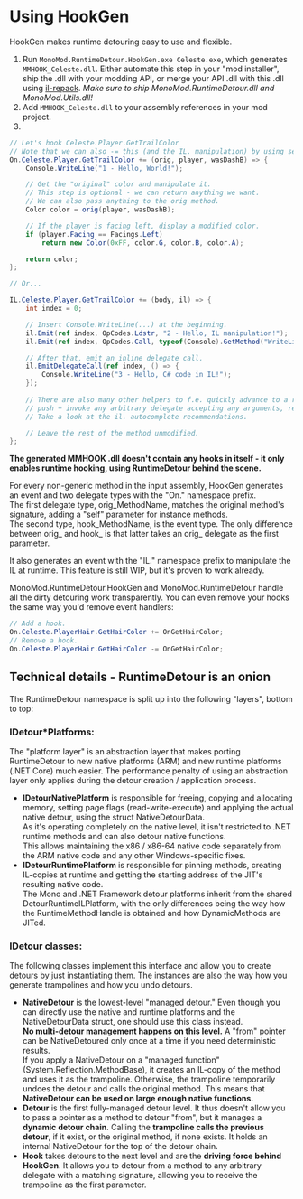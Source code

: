 # Using HookGen
HookGen makes runtime detouring easy to use and flexible.

1. Run `MonoMod.RuntimeDetour.HookGen.exe Celeste.exe`, which generates `MMHOOK_Celeste.dll`. Either automate this step in your "mod installer", ship the .dll with your modding API, or merge your API .dll with this .dll using [il-repack](https://github.com/gluck/il-repack). *Make sure to ship MonoMod.RuntimeDetour.dll and MonoMod.Utils.dll!*
2. Add `MMHOOK_Celeste.dll` to your assembly references in your mod project.
3.  
```cs
// Let's hook Celeste.Player.GetTrailColor
// Note that we can also -= this (and the IL. manipulation) by using separate methods.
On.Celeste.Player.GetTrailColor += (orig, player, wasDashB) => {
    Console.WriteLine("1 - Hello, World!");

    // Get the "original" color and manipulate it.
    // This step is optional - we can return anything we want.
    // We can also pass anything to the orig method.
    Color color = orig(player, wasDashB);

    // If the player is facing left, display a modified color.
    if (player.Facing == Facings.Left)
        return new Color(0xFF, color.G, color.B, color.A);

    return color;
};

// Or...

IL.Celeste.Player.GetTrailColor += (body, il) => {
    int index = 0;

    // Insert Console.WriteLine(...) at the beginning.
    il.Emit(ref index, OpCodes.Ldstr, "2 - Hello, IL manipulation!");
    il.Emit(ref index, OpCodes.Call, typeof(Console).GetMethod("WriteLine", new Type[] { typeof(string) }));

    // After that, emit an inline delegate call.
    il.EmitDelegateCall(ref index, () => {
        Console.WriteLine("3 - Hello, C# code in IL!");
    });
    
    // There are also many other helpers to f.e. quickly advance to a region or
    // push + invoke any arbitrary delegate accepting any arguments, returning anything.
    // Take a look at the il. autocomplete recommendations.

    // Leave the rest of the method unmodified.
};

```

**The generated MMHOOK .dll doesn't contain any hooks in itself - it only enables runtime hooking, using RuntimeDetour behind the scene.**

For every non-generic method in the input assembly, HookGen generates an event and two delegate types with the "On." namespace prefix.  
The first delegate type, orig_MethodName, matches the original method's signature, adding a "self" parameter for instance methods.  
The second type, hook_MethodName, is the event type. The only difference between orig_ and hook_ is that latter takes an orig_ delegate as the first parameter.

It also generates an event with the "IL." namespace prefix to manipulate the IL at runtime. This feature is still WIP, but it's proven to work already.

MonoMod.RuntimeDetour.HookGen and MonoMod.RuntimeDetour handle all the dirty detouring work transparently. You can even remove your hooks the same way you'd remove event handlers:

```cs
// Add a hook.
On.Celeste.PlayerHair.GetHairColor += OnGetHairColor;
// Remove a hook.
On.Celeste.PlayerHair.GetHairColor -= OnGetHairColor;
```

## Technical details - RuntimeDetour is an onion
The RuntimeDetour namespace is split up into the following "layers", bottom to top:

### IDetour*Platforms:

The "platform layer" is an abstraction layer that makes porting RuntimeDetour to new native platforms (ARM) and new runtime platforms (.NET Core) much easier. The performance penalty of using an abstraction layer only applies during the detour creation / application process.

- **IDetourNativePlatform** is responsible for freeing, copying and allocating memory, setting page flags (read-write-execute) and applying the actual native detour, using the struct NativeDetourData.  
As it's operating completely on the native level, it isn't restricted to .NET runtime methods and can also detour native functions.  
This allows maintaining the x86 / x86-64 native code separately from the ARM native code and any other Windows-specific fixes.  
- **IDetourRuntimePlatform** is responsible for pinning methods, creating IL-copies at runtime and getting the starting address of the JIT's resulting native code.  
The Mono and .NET Framework detour platforms inherit from the shared DetourRuntimeILPlatform, with the only differences being the way how the RuntimeMethodHandle is obtained and how DynamicMethods are JITed.

### IDetour classes:

The following classes implement this interface and allow you to create detours by just instantiating them. The instances are also the way how you generate trampolines and how you undo detours.

- **NativeDetour** is the lowest-level "managed detour." Even though you can directly use the native and runtime platforms and the NativeDetourData struct, one should use this class instead.  
**No multi-detour management happens on this level.** A "from" pointer can be NativeDetoured only once at a time if you need deterministic results.  
If you apply a NativeDetour on a "managed function" (System.Reflection.MethodBase), it creates an IL-copy of the method and uses it as the trampoline. Otherwise, the trampoline temporarily undoes the detour and calls the original method. This means that **NativeDetour can be used on large enough native functions.**
- **Detour** is the first fully-managed detour level. It thus doesn't allow you to pass a pointer as a method to detour "from", but it manages a **dynamic detour chain**. Calling the **trampoline calls the previous detour**, if it exist, or the original method, if none exists. It holds an internal NativeDetour for the top of the detour chain.
- **Hook** takes detours to the next level and are the **driving force behind HookGen**. It allows you to detour from a method to any arbitrary delegate with a matching signature, allowing you to receive the trampoline as the first parameter.
